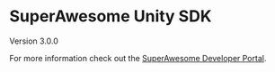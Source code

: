 SuperAwesome Unity SDK
==========================

Version 3.0.0

For more information check out the [SuperAwesome Developer Portal](http://developers.superawesome.tv/docs/unitysdk_v2).
